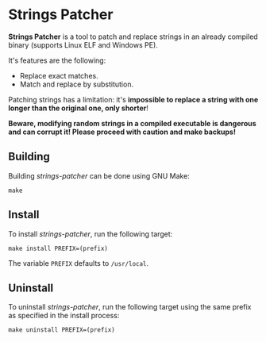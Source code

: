 # Strings Patcher

**Strings Patcher** is a tool to patch and replace strings in an already compiled binary (supports Linux ELF and Windows PE).

It's features are the following:

- Replace exact matches.
- Match and replace by substitution.

Patching strings has a limitation: it's **impossible to replace a string with one longer than the original one, only shorter**!

**Beware, modifying random strings in a compiled executable is dangerous and can corrupt it! Please proceed with caution and make backups!**

## Building

Building *strings-patcher* can be done using GNU Make:

```
make
```

## Install

To install *strings-patcher*, run the following target:

```
make install PREFIX=(prefix)
```

The variable `PREFIX` defaults to `/usr/local`.

## Uninstall

To uninstall *strings-patcher*, run the following target using the same prefix as specified in the install process:

```
make uninstall PREFIX=(prefix)
```
